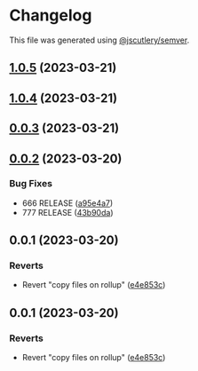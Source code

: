 # Changelog

This file was generated using [@jscutlery/semver](https://github.com/jscutlery/semver).

## [1.0.5](https://github.com/descope/descope-js/compare/core-js-sdk-1.0.4...core-js-sdk-1.0.5) (2023-03-21)

## [1.0.4](https://github.com/descope/descope-js/compare/core-js-sdk-1.0.3...core-js-sdk-1.0.4) (2023-03-21)

## [0.0.3](https://github.com/descope/monorepo-playground/compare/core-js-sdk-0.0.2...core-js-sdk-0.0.3) (2023-03-21)

## [0.0.2](https://github.com/descope/monorepo-playground/compare/core-js-sdk-0.0.1...core-js-sdk-0.0.2) (2023-03-20)


### Bug Fixes

* 666 RELEASE ([a95e4a7](https://github.com/descope/monorepo-playground/commit/a95e4a70fbffd4188d6b31016167a1d02888c92c))
* 777 RELEASE ([43b90da](https://github.com/descope/monorepo-playground/commit/43b90dadc36edc8ac1d3f418ca5ef9ed835db58d))

## 0.0.1 (2023-03-20)


### Reverts

* Revert "copy files on rollup" ([e4e853c](https://github.com/descope/monorepo-playground/commit/e4e853c6211d6b4d758e86e16e482e960c890485))

## 0.0.1 (2023-03-20)


### Reverts

* Revert "copy files on rollup" ([e4e853c](https://github.com/descope/monorepo-playground/commit/e4e853c6211d6b4d758e86e16e482e960c890485))
